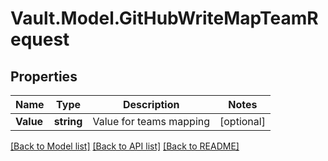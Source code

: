 # Vault.Model.GitHubWriteMapTeamRequest

## Properties

Name | Type | Description | Notes
------------ | ------------- | ------------- | -------------
**Value** | **string** | Value for teams mapping | [optional] 


[[Back to Model list]](../README.md#documentation-for-models) [[Back to API list]](../README.md#documentation-for-api-endpoints) [[Back to README]](../README.md)

